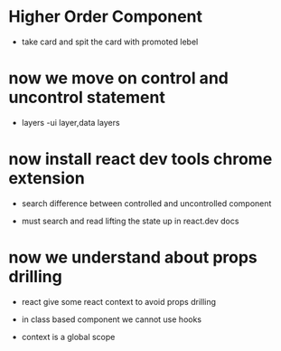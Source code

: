  # Higher Order Component
   - take card and spit the card with promoted lebel

  # now we move on control and uncontrol statement
   
   - layers -ui layer,data layers

   # now install react dev tools chrome extension

   - search difference between controlled and uncontrolled component

   - must search and read lifting the state up in react.dev docs

   # now we understand about props drilling

   - react give some react context to avoid props drilling


   - in class based component we cannot use hooks

   - context is a global scope